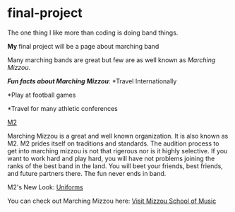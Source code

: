# final-project
The one thing I like more than coding is doing band things.

**My** final project will be a page about marching band

Many marching bands are great but few are as well known as _Marching Mizzou_.

**_Fun facts about Marching Mizzou_**:
*Travel Internationally

*Play at football games

*Travel for many athletic conferences

[M2][Marching Mizzou]

Marching Mizzou is a great and well known organization. It is also known as M2. M2 prides itself on traditions and standards. The audition process to get into marching mizzou is not that rigerous nor is it highly selective. If you want to work hard and play hard, you will have not problems joining the ranks of the best band in the land. You will beet your friends, best friends, and future partners there.  The fun never ends in band. 

M2's New Look: [Uniforms](https://en.wikipedia.org/wiki/Marching_Mizzou#/media/File:Marching_Mizzou_Mockup_Stanbury_Uniform_2018.svg)

[Marching Mizzou]: https://en.wikipedia.org/wiki/Marching_Mizzou

You can check out Marching Mizzou here: [Visit Mizzou School of Music](https://music.missouri.edu/)
